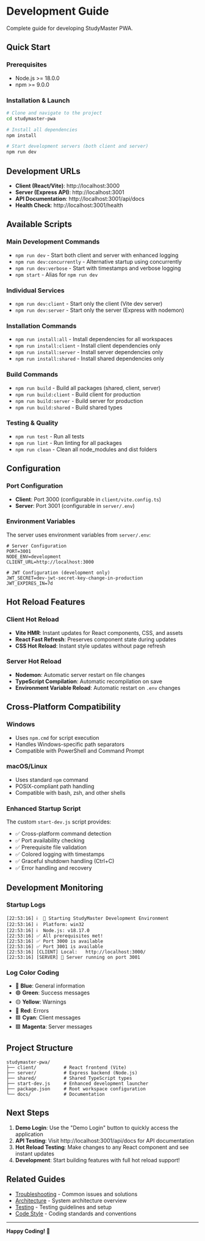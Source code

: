 # Development Guide

Complete guide for developing StudyMaster PWA.

## Quick Start

### Prerequisites
- Node.js >= 18.0.0
- npm >= 9.0.0

### Installation & Launch
```bash
# Clone and navigate to the project
cd studymaster-pwa

# Install all dependencies
npm install

# Start development servers (both client and server)
npm run dev
```

## Development URLs

- **Client (React/Vite)**: http://localhost:3000
- **Server (Express API)**: http://localhost:3001
- **API Documentation**: http://localhost:3001/api/docs
- **Health Check**: http://localhost:3001/health

## Available Scripts

### Main Development Commands
- `npm run dev` - Start both client and server with enhanced logging
- `npm run dev:concurrently` - Alternative startup using concurrently
- `npm run dev:verbose` - Start with timestamps and verbose logging
- `npm start` - Alias for `npm run dev`

### Individual Services
- `npm run dev:client` - Start only the client (Vite dev server)
- `npm run dev:server` - Start only the server (Express with nodemon)

### Installation Commands
- `npm run install:all` - Install dependencies for all workspaces
- `npm run install:client` - Install client dependencies only
- `npm run install:server` - Install server dependencies only
- `npm run install:shared` - Install shared dependencies only

### Build Commands
- `npm run build` - Build all packages (shared, client, server)
- `npm run build:client` - Build client for production
- `npm run build:server` - Build server for production
- `npm run build:shared` - Build shared types

### Testing & Quality
- `npm run test` - Run all tests
- `npm run lint` - Run linting for all packages
- `npm run clean` - Clean all node_modules and dist folders

## Configuration

### Port Configuration
- **Client**: Port 3000 (configurable in `client/vite.config.ts`)
- **Server**: Port 3001 (configurable in `server/.env`)

### Environment Variables
The server uses environment variables from `server/.env`:

```env
# Server Configuration
PORT=3001
NODE_ENV=development
CLIENT_URL=http://localhost:3000

# JWT Configuration (development only)
JWT_SECRET=dev-jwt-secret-key-change-in-production
JWT_EXPIRES_IN=7d
```

## Hot Reload Features

### Client Hot Reload
- **Vite HMR**: Instant updates for React components, CSS, and assets
- **React Fast Refresh**: Preserves component state during updates
- **CSS Hot Reload**: Instant style updates without page refresh

### Server Hot Reload
- **Nodemon**: Automatic server restart on file changes
- **TypeScript Compilation**: Automatic recompilation on save
- **Environment Variable Reload**: Automatic restart on `.env` changes

## Cross-Platform Compatibility

### Windows
- Uses `npm.cmd` for script execution
- Handles Windows-specific path separators
- Compatible with PowerShell and Command Prompt

### macOS/Linux
- Uses standard `npm` command
- POSIX-compliant path handling
- Compatible with bash, zsh, and other shells

### Enhanced Startup Script
The custom `start-dev.js` script provides:
- ✅ Cross-platform command detection
- ✅ Port availability checking
- ✅ Prerequisite file validation
- ✅ Colored logging with timestamps
- ✅ Graceful shutdown handling (Ctrl+C)
- ✅ Error handling and recovery

## Development Monitoring

### Startup Logs
```
[22:53:16] ℹ️  🚀 Starting StudyMaster Development Environment
[22:53:16] ℹ️  Platform: win32
[22:53:16] ℹ️  Node.js: v18.17.0
[22:53:16] ✅ All prerequisites met!
[22:53:16] ✅ Port 3000 is available
[22:53:16] ✅ Port 3001 is available
[22:53:16] [CLIENT] Local:   http://localhost:3000/
[22:53:16] [SERVER] 🚀 Server running on port 3001
```

### Log Color Coding
- 🔵 **Blue**: General information
- 🟢 **Green**: Success messages
- 🟡 **Yellow**: Warnings
- 🔴 **Red**: Errors
- 🟦 **Cyan**: Client messages
- 🟪 **Magenta**: Server messages

## Project Structure

```
studymaster-pwa/
├── client/          # React frontend (Vite)
├── server/          # Express backend (Node.js)
├── shared/          # Shared TypeScript types
├── start-dev.js     # Enhanced development launcher
├── package.json     # Root workspace configuration
└── docs/            # Documentation
```

## Next Steps

1. **Demo Login**: Use the "Demo Login" button to quickly access the application
2. **API Testing**: Visit http://localhost:3001/api/docs for API documentation
3. **Hot Reload Testing**: Make changes to any React component and see instant updates
4. **Development**: Start building features with full hot reload support!

## Related Guides

- [Troubleshooting](troubleshooting.md) - Common issues and solutions
- [Architecture](architecture.md) - System architecture overview
- [Testing](testing.md) - Testing guidelines and setup
- [Code Style](code-style.md) - Coding standards and conventions

---

**Happy Coding! 🚀**